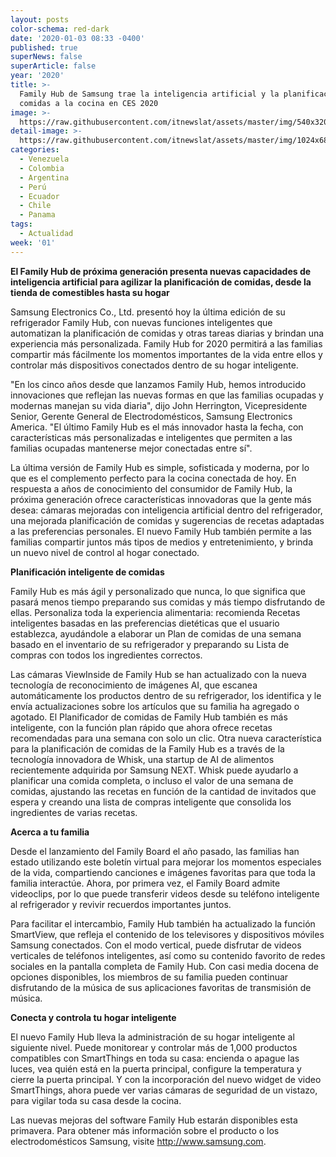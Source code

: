 ```yaml
---
layout: posts
color-schema: red-dark
date: '2020-01-03 08:33 -0400'
published: true
superNews: false
superArticle: false
year: '2020'
title: >-
  Family Hub de Samsung trae la inteligencia artificial y la planificación de
  comidas a la cocina en CES 2020
image: >-
  https://raw.githubusercontent.com/itnewslat/assets/master/img/540x320/Family-hub-2020-p.jpg
detail-image: >-
  https://raw.githubusercontent.com/itnewslat/assets/master/img/1024x680/Family-hub-2020-g.jpg
categories:
  - Venezuela
  - Colombia
  - Argentina
  - Perú
  - Ecuador
  - Chile
  - Panama
tags:
  - Actualidad
week: '01'
---
```

**El Family Hub de próxima generación presenta nuevas capacidades de inteligencia artificial para agilizar la planificación de comidas, desde la tienda de comestibles hasta su hogar**

Samsung Electronics Co., Ltd. presentó hoy la última edición de su refrigerador Family Hub, con nuevas funciones inteligentes que automatizan la planificación de comidas y otras tareas diarias y brindan una experiencia más personalizada. Family Hub for 2020 permitirá a las familias compartir más fácilmente los momentos importantes de la vida entre ellos y controlar más dispositivos conectados dentro de su hogar inteligente.

"En los cinco años desde que lanzamos Family Hub, hemos introducido innovaciones que reflejan las nuevas formas en que las familias ocupadas y modernas manejan su vida diaria", dijo John Herrington, Vicepresidente Senior, Gerente General de Electrodomésticos, Samsung Electronics America. "El último Family Hub es el más innovador hasta la fecha, con características más personalizadas e inteligentes que permiten a las familias ocupadas mantenerse mejor conectadas entre sí".

La última versión de Family Hub es simple, sofisticada y moderna, por lo que es el complemento perfecto para la cocina conectada de hoy. En respuesta a años de conocimiento del consumidor de Family Hub, la próxima generación ofrece características innovadoras que la gente más desea: cámaras mejoradas con inteligencia artificial dentro del refrigerador, una mejorada planificación de comidas y sugerencias de recetas adaptadas a las preferencias personales. El nuevo Family Hub también permite a las familias compartir juntos más tipos de medios y entretenimiento, y brinda un nuevo nivel de control al hogar conectado.

**Planificación inteligente de comidas**

Family Hub es más ágil y personalizado que nunca, lo que significa que pasará menos tiempo preparando sus comidas y más tiempo disfrutando de ellas. Personaliza toda la experiencia alimentaria: recomienda Recetas inteligentes basadas en las preferencias dietéticas que el  usuario establezca, ayudándole a elaborar un Plan de comidas de una semana basado en el inventario de su refrigerador y preparando su Lista de compras con todos los ingredientes correctos.

Las cámaras ViewInside de Family Hub se han actualizado con la nueva tecnología de reconocimiento de imágenes AI, que escanea automáticamente los productos dentro de su refrigerador, los identifica y le envía actualizaciones sobre los artículos que su familia ha agregado o agotado. El Planificador de comidas de Family Hub también es más inteligente, con la función plan rápido que ahora ofrece recetas recomendadas para una semana con solo un clic.
Otra nueva característica para la planificación de comidas de la Family Hub es a través de la tecnología innovadora de Whisk, una startup de AI de alimentos recientemente adquirida por Samsung NEXT. Whisk puede ayudarlo a planificar una comida completa, o incluso el valor de una semana de comidas, ajustando las recetas en función de la cantidad de invitados que espera y creando una lista de compras inteligente que consolida los ingredientes de varias recetas.

**Acerca a tu familia**

Desde el lanzamiento del Family Board el año pasado, las familias han estado utilizando este boletín virtual para mejorar los momentos especiales de la vida, compartiendo canciones e imágenes favoritas para que toda la familia interactúe. Ahora, por primera vez, el Family Board admite videoclips, por lo que puede transferir videos desde su teléfono inteligente al refrigerador y revivir recuerdos importantes juntos.

Para facilitar el intercambio, Family Hub también ha actualizado la función SmartView, que refleja el contenido de los televisores y dispositivos móviles Samsung conectados. Con el modo vertical, puede disfrutar de videos verticales de teléfonos inteligentes, así como su contenido favorito de redes sociales en la pantalla completa de Family Hub. Con casi media docena de opciones disponibles, los miembros de su familia pueden continuar disfrutando de la música de sus aplicaciones favoritas de transmisión de música.

**Conecta y controla tu hogar inteligente**

El nuevo Family Hub lleva la administración de su hogar inteligente al siguiente nivel. Puede monitorear y controlar más de 1,000 productos compatibles con SmartThings en toda su casa: encienda o apague las luces, vea quién está en la puerta principal, configure la temperatura y cierre la puerta principal. Y con la incorporación del nuevo widget de video SmartThings, ahora puede ver varias cámaras de seguridad de un vistazo, para vigilar toda su casa desde la cocina.

Las nuevas mejoras del software Family Hub estarán disponibles esta primavera. Para obtener más información sobre el producto o los electrodomésticos Samsung, visite http://www.samsung.com.
